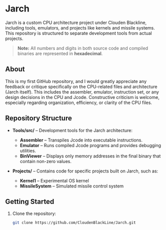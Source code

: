 # Jarch

Jarch is a custom CPU architecture project under Clouden Blackline, including tools, emulators, and projects like kernels and missile systems. This repository is structured to separate development tools from actual projects.

> **Note:** All numbers and digits in both source code and compiled binaries are represented in **hexadecimal**.

## About

This is my first GitHub repository, and I would greatly appreciate any feedback or critique specifically on the CPU-related files and architecture (Jarch itself). This includes the assembler, emulator, instruction set, or any design decisions in the CPU and Jcode. Constructive criticism is welcome, especially regarding organization, efficiency, or clarity of the CPU files.

## Repository Structure

- **Tools/src/** – Development tools for the Jarch architecture:
  - **Assembler** – Transpiles Jcode into executable instructions.  
  - **Emulator** – Runs compiled Jcode programs and provides debugging utilities.  
  - **BinViewer** – Displays only memory addresses in the final binary that contain non-zero values.  

- **Projects/** – Contains code for specific projects built on Jarch, such as:
  - **Kernel1** – Experimental OS kernel  
  - **MissileSystem** – Simulated missile control system

## Getting Started

1. Clone the repository:
   ```bash
   git clone https://github.com/CloudenBlackLine/Jarch.git
